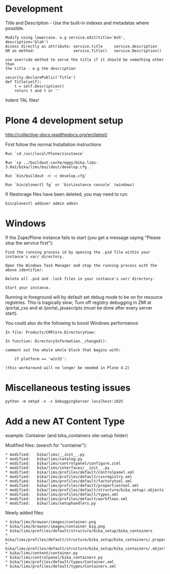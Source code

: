 Development
===========

Title and Description - Use the built-in indexes and metadatas where possible.

    Modify using lowercase. e.g service.edit(title='Ash', description='blah')
    Access directly as attribute: service.title     service.description
    OR as method:                 service.Title()   service.Description()

    use override method to serve the title if it should be something other than
    the title - e.g the description

    security.declarePublic('Title')
    def Title(self):
        t = self.Description()
        return t and t or ''

Indent TAL files!

Plone 4 development setup
=========================

http://collective-docs.readthedocs.org/en/latest/

First follow the normal Installation instructions

    Run `cd /usr/local/Plone/zinstance`

    Run `cp ../buildout-cache/eggs/bika.lims-3.0a1/bika/lims/buildout/develop.cfg .`

    Run `bin/buildout -n -c develop.cfg`

    Run `bin/plonectl fg` or `bin\instance console` (windows)

If filestorage files have been deleted, you may need to run:

    bin/plonectl adduser admin admin

Windows
=======

If the Zope/Plone instance fails to start (you get a message saying "Please stop the service first"):

    Find the running process id by opening the .pid file within your instance's var/ directory.

    Open the Windows Task Manager and stop the running process with the above identifier.

    Delete all .pid and .lock files in your instance's var/ directory.

    Start your instance.

Running in foreground will by default set debug mode to be on for
resource registries.  This is tragically slow; Turn off registry
debugging in ZMI at /portal_css  and at /portal_javascripts (must
be done after every server start).

You could also do the following to boost Windows performance:

    In file: Products/CMFCore.DirectoryView:

    In function: DirectoryInformation._changed():
    
    comment out the whole whole block that begins with:

        if platform == 'win32':

    (this workaround will no longer be needed in Plone 4.2)

Miscellaneous testing issues
============================

    python -m smtpd -n -c DebuggingServer localhost:1025

Add a new AT Content Type
=========================

example: Container (and bika_containers site-setup folder)

Modified files: (search for "container"):

    * modified:   bika/lims/__init__.py
    * modified:   bika/lims/catalog.py
    * modified:   bika/lims/controlpanel/configure.zcml
    * modified:   bika/lims/interfaces/__init__.py
    * modified:   bika/lims/profiles/default/controlpanel.xml
    * modified:   bika/lims/profiles/default/cssregistry.xml
    * modified:   bika/lims/profiles/default/factorytool.xml
    * modified:   bika/lims/profiles/default/propertiestool.xml
    * modified:   bika/lims/profiles/default/structure/bika_setup/.objects
    * modified:   bika/lims/profiles/default/types.xml
    * modified:   bika/lims/profiles/default/workflows.xml
    * modified:   bika/lims/setuphandlers.py

Newly added files:

    * bika/lims/browser/images/container.png
    * bika/lims/browser/images/container_big.png
    * bika/lims/profiles/default/structure/bika_setup/bika_containers
    * bika/lims/profiles/default/structure/bika_setup/bika_containers/.properties
    * bika/lims/profiles/default/structure/bika_setup/bika_containers/.objects
    * bika/lims/content/container.py
    * bika/lims/controlpanel/bika_containers.py
    * bika/lims/profiles/default/types/Container.xml
    * bika/lims/profiles/default/types/Containers.xml
